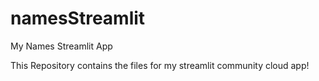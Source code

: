 # namesStreamlit
My Names Streamlit App

This Repository contains the files for my streamlit community cloud app!
